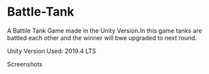 # Battle-Tank

A Battile Tank Game made in the Unity Version.In this game tanks are battled each other and the winner will bwe upgraded to next round.

Unity Version Used: 2019.4 LTS

Screenshots

